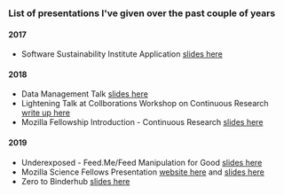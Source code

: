 ### List of presentations I've given over the past couple of years
#### 2017
- Software Sustainability Institute Application [slides here](https://alexmorley.me/SSIFellowship/application/)
#### 2018
- Data Management Talk [slides here](https://alexmorley.me/SSIFellowship/data-talk/)
- Lightening Talk at Collborations Workshop on Continuous Research [write up here](https://alexmorley.me/2018/continuous-research/)
- Mozilla Fellowship Introduction - Continuous Research [slides here](https://docs.google.com/presentation/d/1PBTY_4cH308vnJOmYTkzlN3T0yOJcqvXGUyiBa1bw7c/edit?usp=sharing)
#### 2019
- Underexposed - Feed.Me/Feed Manipulation for Good [slides here](https://docs.google.com/presentation/d/1pAyjMlwWsv6bYku0BHe9AIC3lLt7Q2zV3oGypD1Rfpo/edit?usp=sharing)
- Mozilla Science Fellows Presentation [website here](http://mozillasciencefellows.com/) and [slides here](http://mozillasciencefellows.com/)
- Zero to Binderhub [slides here](https://docs.google.com/presentation/d/1Z3qyiM1y42-e4atUjlIfDPrLEx9dD2wQ1PGv78m3x7Q/edit?usp=sharing)
